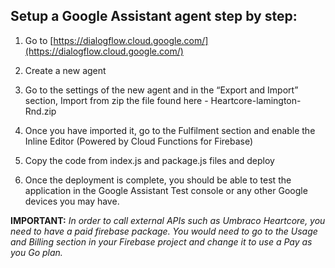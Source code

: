 ## Setup a Google Assistant agent step by step:

1.  Go to [https://dialogflow.cloud.google.com/](https://dialogflow.cloud.google.com/)
    
2.  Create a new agent
    
3.  Go to the settings of the new agent and in the “Export and Import” section, Import from zip the file found here - Heartcore-lamington-Rnd.zip
    
4.  Once you have imported it, go to the Fulfilment section and enable the Inline Editor (Powered by Cloud Functions for Firebase)
    
5.  Copy the code from index.js and package.js files and deploy
    
6.  Once the deployment is complete, you should be able to test the application in the Google Assistant Test console or any other Google devices you may have.

**IMPORTANT:** *In order to call external APIs such as Umbraco Heartcore, you need to have a paid firebase package. You would need to go to the Usage and Billing section in your Firebase project and change it to use a Pay as you Go plan.*
